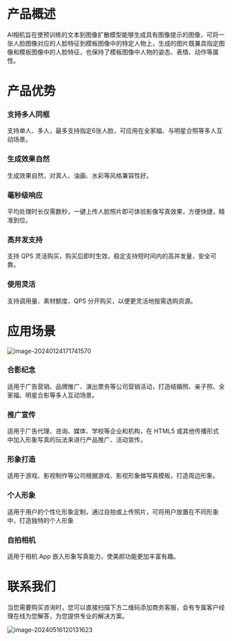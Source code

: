 # 产品概述

AI相机旨在使预训练的文本到图像扩散模型能够生成具有图像提示的图像，可将一张人脸图像对应的人脸特征到模板图像中的特定人物上，生成的图片既兼具指定图像和模板图像中的人脸特征，也保持了模板图像中人物的姿态、表情、动作等属性。

# 产品优势

### 支持多人同框

支持单人、多人，最多支持指定6张人脸，可应用在全家福、与明星合照等多人互动场景。

### 生成效果自然

生成效果自然，对真人、油画、水彩等风格兼容性好。

### 毫秒级响应

平均处理时长仅需数秒，一键上传人脸照片即可体验影像写真效果，方便快捷，精准到位。

### 高并发支持

支持 QPS 灵活购买，购买后即时生效，稳定支持短时间内的高并发量，安全可靠。

### 使用灵活

支持调用量、素材额度、QPS 分开购买，以便更灵活地按需选购资源。

# 应用场景
![image-20240124171741570](https://qyncdn.heipig.com/zhisui-public/image-20240124171741570.png)

### 合影纪念

适用于广告营销、品牌推广、演出票务等公司营销活动，打造结婚照、亲子照、全家福、明星合影等多人互动场景。

### 推广宣传

适用于广告代理、咨询、媒体、学校等企业和机构，在 HTML5 或其他传播形式中加入形象写真的玩法来进行产品推广、活动宣传。

### 形象打造

适用于游戏、影视制作等公司根据游戏、影视形象做写真模板，打造周边形象。

### 个人形象

适用于用户的个性化形象定制，通过自拍或上传照片，可将用户放置在不同形象中，打造独特的个人形象

### 自拍相机

适用于相机 App 嵌入形象写真能力，使美颜功能更加丰富有趣。

# 联系我们

当您需要购买咨询时，您可以直接扫描下方二维码添加商务客服，会有专属客户经理在线为您解答，为您提供专业的解决方案。

![image-20240516120131623](https://qyncdn.heipig.com/zhisui-public/image-20240516120131623.png)
